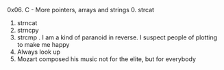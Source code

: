 0x06. C - More pointers, arrays and strings
0. strcat
1. strncat
2. strncpy
3. strcmp
. I am a kind of paranoid in reverse. I suspect people of plotting to make me happy
5. Always look up
7. Mozart composed his music not for the elite, but for everybody
